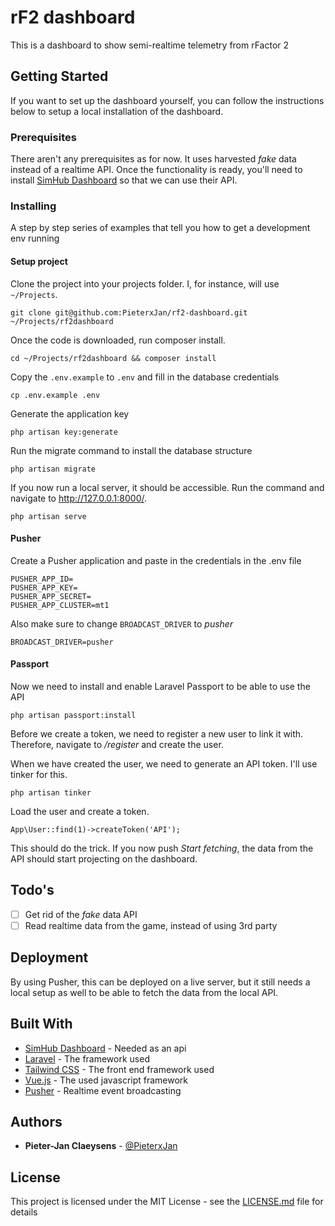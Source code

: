 # rF2 dashboard

This is a dashboard to show semi-realtime telemetry from rFactor 2

## Getting Started

If you want to set up the dashboard yourself, you can follow the instructions below to setup a local installation of the dashboard.

### Prerequisites

There aren't any prerequisites as for now. It uses harvested _fake_ data instead of a realtime API. Once the functionality is ready, you'll need to install [SimHub Dashboard](https://www.racedepartment.com/downloads/simhub-diy-sim-racing-dash.10252/) so that we can use their API.

### Installing

A step by step series of examples that tell you how to get a development env running

#### Setup project

Clone the project into your projects folder. I, for instance, will use `~/Projects`.

```
git clone git@github.com:PieterxJan/rf2-dashboard.git ~/Projects/rf2dashboard
```

Once the code is downloaded, run composer install.

```
cd ~/Projects/rf2dashboard && composer install
```

Copy the `.env.example` to `.env` and fill in the database credentials

```
cp .env.example .env
```

Generate the application key

```
php artisan key:generate
```

Run the migrate command to install the database structure

```
php artisan migrate
```

If you now run a local server, it should be accessible. Run the command and navigate to http://127.0.0.1:8000/.

```
php artisan serve
```

#### Pusher

Create a Pusher application and paste in the credentials in the .env file

```
PUSHER_APP_ID=
PUSHER_APP_KEY=
PUSHER_APP_SECRET=
PUSHER_APP_CLUSTER=mt1
```

Also make sure to change `BROADCAST_DRIVER` to *pusher*

```
BROADCAST_DRIVER=pusher
```

#### Passport

Now we need to install and enable Laravel Passport to be able to use the API

```
php artisan passport:install
```

Before we create a token, we need to register a new user to link it with. Therefore, navigate to */register* and create the user.

When we have created the user, we need to generate an API token. I'll use tinker for this.

```
php artisan tinker
```

Load the user and create a token.

```
App\User::find(1)->createToken('API');
```

This should do the trick. If you now push *Start fetching*, the data from the API should start projecting on the dashboard.

## Todo's

- [ ] Get rid of the _fake_ data API
- [ ] Read realtime data from the game, instead of using 3rd party

## Deployment

By using Pusher, this can be deployed on a live server, but it still needs a local setup as well to be able to fetch the data from the local API.

## Built With

* [SimHub Dashboard](https://www.racedepartment.com/downloads/simhub-diy-sim-racing-dash.10252/) - Needed as an api
* [Laravel](https://laravel.com/) - The framework used
* [Tailwind CSS](https://tailwindcss.com/) - The front end framework used
* [Vue.js](https://vuejs.org/) - The used javascript framework
* [Pusher](https://pusher.com/) - Realtime event broadcasting

## Authors

* **Pieter-Jan Claeysens** - [@PieterxJan](https://twitter.com/PieterxJan)

## License

This project is licensed under the MIT License - see the [LICENSE.md](LICENSE.md) file for details
